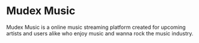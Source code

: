 # Mudex Music
Mudex Music is a online music streaming platform created for upcoming artists and users alike who enjoy music and wanna rock the music industry.
